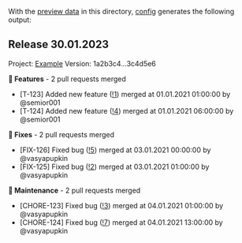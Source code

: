 With the [preview data](./preview_data.yaml) in this directory, [config](./config.yaml) generates the following output:

## Release 30.01.2023
Project: [Example](https://example.com)
Version: 1a2b3c4...3c4d5e6

**🚀 Features** - 2 pull requests merged
- [T-123] Added new feature ([!1](github.com/user/repo/pull/1)) merged at 01.01.2021 01:00:00 by @semior001
- [T-124] Added new feature ([!4](github.com/user/repo/pull/4)) merged at 01.01.2021 06:00:00 by @semior001

**🐛 Fixes** - 2 pull requests merged
- [FIX-126] Fixed bug ([!5](github.com/user/repo/pull/5)) merged at 03.01.2021 00:00:00 by @vasyapupkin
- [FIX-125] Fixed bug ([!2](github.com/user/repo/pull/2)) merged at 03.01.2021 01:00:00 by @vasyapupkin

**🔧 Maintenance** - 2 pull requests merged
- [CHORE-123] Fixed bug ([!3](github.com/user/repo/pull/3)) merged at 04.01.2021 01:00:00 by @vasyapupkin
- [CHORE-124] Fixed bug ([!7](github.com/user/repo/pull/7)) merged at 04.01.2021 13:00:00 by @vasyapupkin

